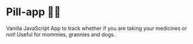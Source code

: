 # Pill-app 🐶💊
Vanilla JavaScript App to track whether if you are taking your medicines or not! Useful for mommies, grannies and dogs.